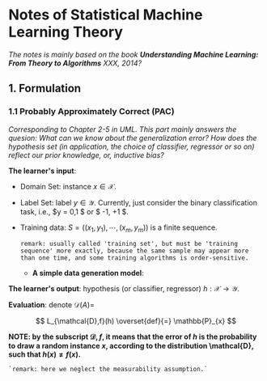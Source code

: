 # Notes of Statistical Machine Learning Theory

*The notes is mainly based on the book **Understanding Machine Learning: From Theory to Algorithms** XXX, 2014?*

## 1. Formulation

### 1.1 Probably Approximately Correct (PAC)

*Corresponding to Chapter 2-5 in UML. This part mainly answers the quesion: What can we know about the generalization error? How does the hypothesis set (in application, the choice of classifier, regressor or so on) reflect our prior knowledge, or, inductive bias?*

**The learner's input**:

- Domain Set: instance $x \in \mathcal{X}$.
- Label Set: label $y \in \mathcal{Y}$. Currently, just consider the binary classification task, i.e., $y = 0,1 $ or $ -1, +1 $.
- Training data: $S=((x_1, y_1), \cdots, (x_m,y_m))$ is a finite sequence.

    `remark: usually called 'training set', but must be 'training sequence' more exactly, because the same sample may appear more than one time, and some training algorithms is order-sensitive.`

  - **A simple data generation model**:

  
**The learner's output**: hypothesis (or classifier, regressor) $h: \mathcal{X}\rightarrow\mathcal{Y}$.

**Evaluation**: denote $\mathcal{D}(A)=$

$$
L_{\mathcal{D},f}(h) \overset{def}{=} \mathbb{P}_{x}
$$

  **NOTE: by the subscript $\mathcal{D}, f$, it means that the error of $h$ is the probability to draw a random instance $x$, according to the distribution \mathcal{D}, such that $h(x)\neq f(x)$.**

    `remark: here we neglect the measurability assumption.`